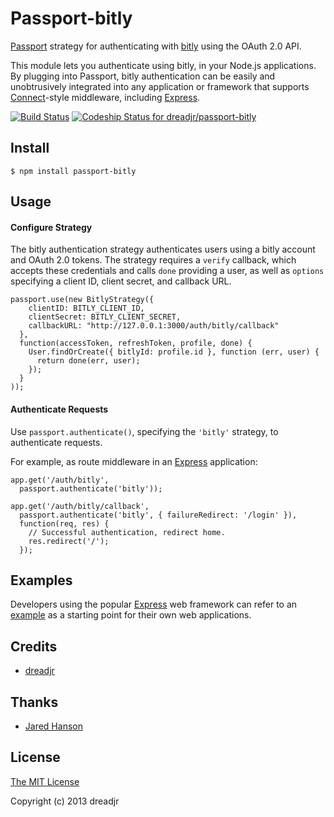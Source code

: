 # Passport-bitly

[Passport](https://github.com/jaredhanson/passport) strategy for authenticating
with [bitly](http://bitly.com/) using the OAuth 2.0 API.

This module lets you authenticate using bitly, in your Node.js applications.
By plugging into Passport, bitly
authentication can be easily and unobtrusively integrated into any application or
framework that supports [Connect](http://www.senchalabs.org/connect/)-style
middleware, including [Express](http://expressjs.com/).

[![Build Status](https://travis-ci.org/dreadjr/passport-bitly.png?branch=master)](https://travis-ci.org/dreadjr/passport-bitly)
[ ![Codeship Status for dreadjr/passport-bitly](https://codeship.io/projects/c281e970-ea07-0131-79b8-6adfa5171184/status)](https://codeship.io/projects/26287)

## Install

    $ npm install passport-bitly

## Usage

#### Configure Strategy

The bitly authentication strategy authenticates users using a bitly
account and OAuth 2.0 tokens.  The strategy requires a `verify` callback, which
accepts these credentials and calls `done` providing a user, as well as
`options` specifying a client ID, client secret, and callback URL.

    passport.use(new BitlyStrategy({
        clientID: BITLY_CLIENT_ID,
        clientSecret: BITLY_CLIENT_SECRET,
        callbackURL: "http://127.0.0.1:3000/auth/bitly/callback"
      },
      function(accessToken, refreshToken, profile, done) {
        User.findOrCreate({ bitlyId: profile.id }, function (err, user) {
          return done(err, user);
        });
      }
    ));

#### Authenticate Requests

Use `passport.authenticate()`, specifying the `'bitly'` strategy, to
authenticate requests.

For example, as route middleware in an [Express](http://expressjs.com/)
application:

    app.get('/auth/bitly',
      passport.authenticate('bitly'));

    app.get('/auth/bitly/callback',
      passport.authenticate('bitly', { failureRedirect: '/login' }),
      function(req, res) {
        // Successful authentication, redirect home.
        res.redirect('/');
      });

## Examples

Developers using the popular [Express](http://expressjs.com/) web framework can refer to an [example](https://github.com/passport/express-4.x-twitter-example) as a starting point for their own web applications.

## Credits

  - [dreadjr](http://github.com/dreadjr)


## Thanks

  - [Jared Hanson](http://github.com/jaredhanson)


## License

[The MIT License](http://opensource.org/licenses/MIT)

Copyright (c) 2013 dreadjr
